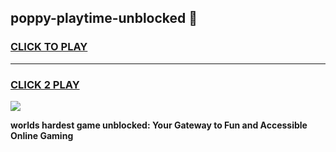 
## poppy-playtime-unblocked 👋
<h3>
<a href="https://premium.freeplayer.one?title=poppy-playtime-unblocked&ref=14F">CLICK TO PLAY</a></h3>
<hr>

<h3>
<a href="https://premium.freeplayer.one?title=poppy-playtime-unblocked&ref=14F">CLICK 2 PLAY</a>
  
</h3>

<a href="https://premium.freeplayer.one?title=poppy-playtime-unblocked&ref=12F/"><img src="https://clearcache.store/games.png"></a>


**worlds hardest game unblocked: Your Gateway to Fun and Accessible Online Gaming**
